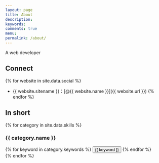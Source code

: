 ```yaml
---
layout: page
title: About
description: 
keywords: 
comments: true
menu: 
permalink: /about/
---
```


A web developer

## Connect

{% for website in site.data.social %}
* {{ website.sitename }}：[@{{ website.name }}]({{ website.url }})
{% endfor %}

## In short

{% for category in site.data.skills %}
### {{ category.name }}
<div class="btn-inline">
{% for keyword in category.keywords %}
<button class="btn btn-outline" type="button">{{ keyword }}</button>
{% endfor %}
</div>
{% endfor %}
